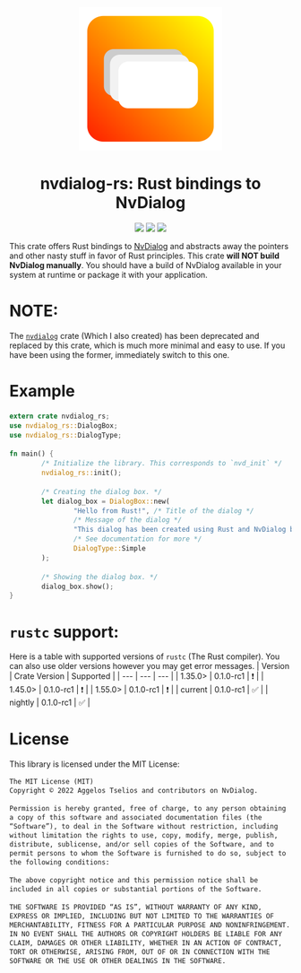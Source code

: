 <div align="center" style="padding-top: 25px;">
        <img src="assets/logo.svg" width="256px">
        <h1>nvdialog-rs: Rust bindings to NvDialog</h1>
        <img src="https://img.shields.io/crates/v/nvdialog-rs?style=flat-square">
        <img src="https://img.shields.io/docsrs/nvdialog-rs?label=Documentation&style=flat-square">
        <img src="https://img.shields.io/github/license/AndroGR/nvdialog-rs?style=flat-square">
</div>

This crate offers Rust bindings to [NvDialog](https://github.com/AndroGR/nvdialog) and abstracts away the pointers and other nasty stuff in favor of Rust principles. This crate **will NOT build NvDialog manually**. You should have a build of NvDialog available in your system at runtime or package it with your application.

# NOTE:
The [`nvdialog`](https://crates.io/crates/nvdialog) crate (Which I also created) has been deprecated and replaced by this crate, which is much more minimal and easy to use. If you have been using the former, immediately switch to this one.

# Example
```rust
extern crate nvdialog_rs;
use nvdialog_rs::DialogBox;
use nvdialog_rs::DialogType;

fn main() {
        /* Initialize the library. This corresponds to `nvd_init` */
        nvdialog_rs::init();

        /* Creating the dialog box. */
        let dialog_box = DialogBox::new(
                "Hello from Rust!", /* Title of the dialog */
                /* Message of the dialog */
                "This dialog has been created using Rust and NvDialog bindings to the language.",
                /* See documentation for more */
                DialogType::Simple
        );

        /* Showing the dialog box. */
        dialog_box.show();
}
```

# `rustc` support:
Here is a table with supported versions of `rustc` (The Rust compiler).
You can also use older versions however you may get error messages.
| Version  | Crate Version | Supported |
| ---      |    ---        | ---       |
| 1.35.0>  |   0.1.0-rc1   |     ❗    |
| 1.45.0>  |   0.1.0-rc1   |     ❗    |
| 1.55.0>  |   0.1.0-rc1   |     ❗    |
| current  |   0.1.0-rc1   |     ✅    |
| nightly  |   0.1.0-rc1   |     ✅    |

# License
This library is licensed under the MIT License:
```
The MIT License (MIT)
Copyright © 2022 Aggelos Tselios and contributors on NvDialog.

Permission is hereby granted, free of charge, to any person obtaining a copy of this software and associated documentation files (the “Software”), to deal in the Software without restriction, including without limitation the rights to use, copy, modify, merge, publish, distribute, sublicense, and/or sell copies of the Software, and to permit persons to whom the Software is furnished to do so, subject to the following conditions:

The above copyright notice and this permission notice shall be included in all copies or substantial portions of the Software.

THE SOFTWARE IS PROVIDED “AS IS”, WITHOUT WARRANTY OF ANY KIND, EXPRESS OR IMPLIED, INCLUDING BUT NOT LIMITED TO THE WARRANTIES OF MERCHANTABILITY, FITNESS FOR A PARTICULAR PURPOSE AND NONINFRINGEMENT. IN NO EVENT SHALL THE AUTHORS OR COPYRIGHT HOLDERS BE LIABLE FOR ANY CLAIM, DAMAGES OR OTHER LIABILITY, WHETHER IN AN ACTION OF CONTRACT, TORT OR OTHERWISE, ARISING FROM, OUT OF OR IN CONNECTION WITH THE SOFTWARE OR THE USE OR OTHER DEALINGS IN THE SOFTWARE.
```